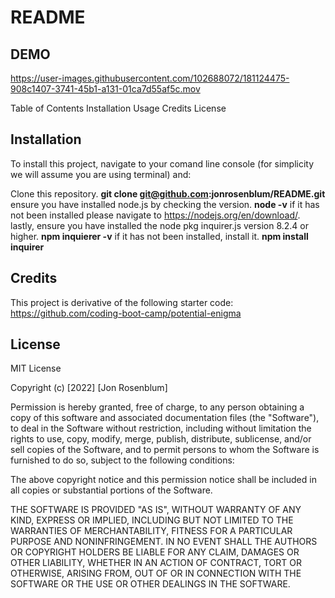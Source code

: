 # README

## DEMO

https://user-images.githubusercontent.com/102688072/181124475-908c1407-3741-45b1-a131-01ca7d55af5c.mov



Table of Contents
Installation
Usage
Credits
License

## Installation
To install this project, navigate to your comand line console (for simplicity we will assume you are using terminal) and:

Clone this repository.
**git clone git@github.com:jonrosenblum/README.git**
ensure you have installed node.js by checking the version.
**node -v**
if it has not been installed please navigate to https://nodejs.org/en/download/. lastly, ensure you have installed the node pkg inquirer.js version 8.2.4 or higher.
**npm inquierer -v**
if it has not been installed, install it.
**npm install inquirer**


## Credits
This project is derivative of the following starter code: https://github.com/coding-boot-camp/potential-enigma

## License
MIT License

Copyright (c) [2022] [Jon Rosenblum]

Permission is hereby granted, free of charge, to any person obtaining a copy of this software and associated documentation files (the "Software"), to deal in the Software without restriction, including without limitation the rights to use, copy, modify, merge, publish, distribute, sublicense, and/or sell copies of the Software, and to permit persons to whom the Software is furnished to do so, subject to the following conditions:

The above copyright notice and this permission notice shall be included in all copies or substantial portions of the Software.

THE SOFTWARE IS PROVIDED "AS IS", WITHOUT WARRANTY OF ANY KIND, EXPRESS OR IMPLIED, INCLUDING BUT NOT LIMITED TO THE WARRANTIES OF MERCHANTABILITY, FITNESS FOR A PARTICULAR PURPOSE AND NONINFRINGEMENT. IN NO EVENT SHALL THE AUTHORS OR COPYRIGHT HOLDERS BE LIABLE FOR ANY CLAIM, DAMAGES OR OTHER LIABILITY, WHETHER IN AN ACTION OF CONTRACT, TORT OR OTHERWISE, ARISING FROM, OUT OF OR IN CONNECTION WITH THE SOFTWARE OR THE USE OR OTHER DEALINGS IN THE SOFTWARE.
